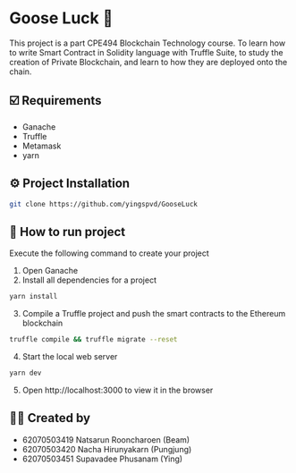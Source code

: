 # Goose Luck 🦆
This project is a part CPE494 Blockchain Technology course. To learn how to write Smart Contract in Solidity language with Truffle Suite, to study the creation of Private Blockchain, and learn to how they are deployed onto the chain.

## ☑️ Requirements
* Ganache
* Truffle
* Metamask
* yarn

## ⚙️ Project Installation
```sh
git clone https://github.com/yingspvd/GooseLuck
```

## 📝 How to run project
Execute the following command to create your project
1. Open Ganache
2. Install all dependencies for a project
```sh
yarn install
```
3. Compile a Truffle project and push the smart contracts to the Ethereum blockchain
```sh
truffle compile && truffle migrate --reset 
```
4. Start the local web server
```sh
yarn dev
```
5. Open http://localhost:3000 to view it in the browser

## 👩‍💻 Created by  ###
* 62070503419 Natsarun Rooncharoen  (Beam)
* 62070503420 Nacha Hirunyakarn 	  (Pungjung)
* 62070503451 Supavadee Phusanam	  (Ying)
